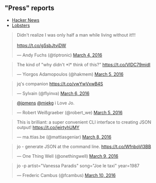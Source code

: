 ## "Press" reports

* [Hacker News](https://news.ycombinator.com/item?id=11230023)
* [Lobsters](https://lobste.rs/s/tyehi1/a_shell_command_to_create_json_jo)

<blockquote class="twitter-tweet" data-lang="en"><p lang="en" dir="ltr">Didn&#39;t realize I was only half a man while living without it!!!<br><br> <a href="https://t.co/gSsbJtvjDW">https://t.co/gSsbJtvjDW</a></p>&mdash; Andy Fuchs (@tiptronic) <a href="https://twitter.com/tiptronic/status/705747046079340544">March 4, 2016</a></blockquote> <script async src="//platform.twitter.com/widgets.js" charset="utf-8"></script>

<blockquote class="twitter-tweet" data-lang="en"><p lang="en" dir="ltr">The kind of &quot;why didn&#39;t *I* think of this?&quot; <a href="https://t.co/VlDC79midI">https://t.co/VlDC79midI</a></p>&mdash; Yiorgos Adamopoulos (@hakmem) <a href="https://twitter.com/hakmem/status/706181245328293888">March 5, 2016</a></blockquote> <script async src="//platform.twitter.com/widgets.js" charset="utf-8"></script>

<blockquote class="twitter-tweet" data-lang="en"><p lang="fr" dir="ltr">jq&#39;s companion <a href="https://t.co/vwYwVxwB4S">https://t.co/vwYwVxwB4S</a></p>&mdash; Sylvain (@flyinva) <a href="https://twitter.com/flyinva/status/706567570141351936">March 6, 2016</a></blockquote> <script async src="//platform.twitter.com/widgets.js" charset="utf-8"></script>


<blockquote class="twitter-tweet" data-lang="en"><p lang="en" dir="ltr"><a href="https://twitter.com/jpmens">@jpmens</a> <a href="https://twitter.com/miekg">@miekg</a> i Love Jo.</p>&mdash; Robert Weißgraeber (@robert_we) <a href="https://twitter.com/robert_we/status/706182485261086724">March 5, 2016</a></blockquote> <script async src="//platform.twitter.com/widgets.js" charset="utf-8"></script>


<blockquote class="twitter-tweet" data-lang="en"><p lang="en" dir="ltr">This is brilliant: a super convenient CLI interface to creating JSON output! <a href="https://t.co/jeirtyhUMY">https://t.co/jeirtyhUMY</a></p>&mdash; ma.ttias.be (@mattiasgeniar) <a href="https://twitter.com/mattiasgeniar/status/707152566719782912">March 8, 2016</a></blockquote> <script async src="//platform.twitter.com/widgets.js" charset="utf-8"></script>

<blockquote class="twitter-tweet" data-lang="en"><p lang="en" dir="ltr">jo - generate JSON at the command line. <a href="https://t.co/WfnboVl3BB">https://t.co/WfnboVl3BB</a></p>&mdash; One Thing Well (@onethingwell) <a href="https://twitter.com/onethingwell/status/707611961039704068">March 9, 2016</a></blockquote> <script async src="//platform.twitter.com/widgets.js" charset="utf-8"></script>

<blockquote class="twitter-tweet" data-lang="en"><p lang="en" dir="ltr">jo -p artist=&quot;Vanessa Paradis&quot; song=&quot;Joe le taxi&quot; year=1987</p>&mdash; Frederic Cambus (@fcambus) <a href="https://twitter.com/fcambus/status/707860299467120640">March 10, 2016</a></blockquote> <script async src="//platform.twitter.com/widgets.js" charset="utf-8"></script>

